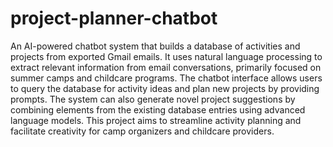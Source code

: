 # project-planner-chatbot
An AI-powered chatbot system that builds a database of activities and projects from exported Gmail emails. It uses natural language processing to extract relevant information from email conversations, primarily focused on summer camps and childcare programs. The chatbot interface allows users to query the database for activity ideas and plan new projects by providing prompts. The system can also generate novel project suggestions by combining elements from the existing database entries using advanced language models. This project aims to streamline activity planning and facilitate creativity for camp organizers and childcare providers.